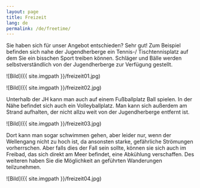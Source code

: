 ```yaml
---
layout: page
title: Freizeit
lang: de
permalink: /de/freetime/
---
```



Sie haben sich für unser Angebot entschieden? Sehr gut! Zum Beispiel befinden sich nahe der Jugendherberge ein Tennis-/ Tischtennisplatz auf dem Sie ein bisschen Sport treiben können. Schläger und Bälle werden selbstverständlich von der Jugendherberge zur Verfügung gestellt. 


![Bild]({{ site.imgpath }}/freizeit01.jpg)

![Bild]({{ site.imgpath }}/freizeit02.jpg)


Unterhalb der JH kann man auch auf einem Fußballplatz Ball spielen. In der Nähe befindet sich auch ein Volleyballplatz. Man kann sich außerdem am Strand aufhalten, der nicht allzu weit von der Jugendherberge entfernt ist. 


![Bild]({{ site.imgpath }}/freizeit03.jpg)


Dort kann man sogar schwimmen gehen, aber leider nur, wenn der Wellengang nicht zu hoch ist, da ansonsten starke, gefährliche  Strömungen vorherrschen. Aber falls dies der Fall sein sollte, können sie sich auch im Freibad, das sich direkt am Meer befindet, eine Abkühlung verschaffen. Des weiteren haben Sie die Möglichkeit an geführten Wanderungen teilzunehmen.


![Bild]({{ site.imgpath }}/freizeit04.jpg)

